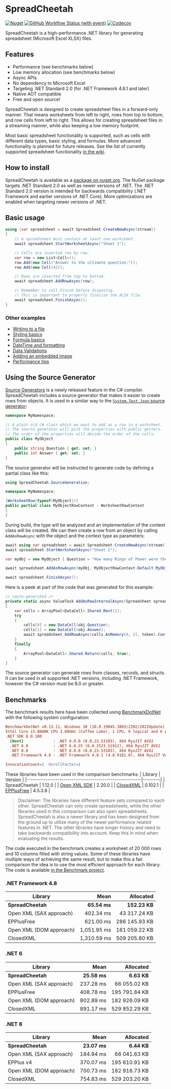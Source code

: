 # SpreadCheetah

[![Nuget](https://img.shields.io/nuget/v/SpreadCheetah?logo=nuget)](https://www.nuget.org/packages/SpreadCheetah)
[![GitHub Workflow Status (with event)](https://img.shields.io/github/actions/workflow/status/sveinungf/spreadcheetah/dotnet.yml?logo=github)](https://github.com/sveinungf/spreadcheetah/actions/workflows/dotnet.yml)
[![Codecov](https://img.shields.io/codecov/c/gh/sveinungf/spreadcheetah?logo=codecov)](https://app.codecov.io/gh/sveinungf/spreadcheetah)

SpreadCheetah is a high-performance .NET library for generating spreadsheet (Microsoft Excel XLSX) files.

## Features
- Performance (see benchmarks below)
- Low memory allocation (see benchmarks below)
- Async APIs
- No dependency to Microsoft Excel
- Targeting .NET Standard 2.0 (for .NET Framework 4.6.1 and later)
- Native AOT compatible
- Free and open source!

SpreadCheetah is designed to create spreadsheet files in a forward-only manner.
That means worksheets from left to right, rows from top to bottom, and row cells from left to right.
This allows for creating spreadsheet files in a streaming manner, while also keeping a low memory footprint.

Most basic spreadsheet functionality is supported, such as cells with different data types, basic styling, and formulas. More advanced functionality is planned for future releases. See the list of currently supported spreadsheet functionality [in the wiki](https://github.com/sveinungf/spreadcheetah/wiki#supported-spreadsheet-functionality).

## How to install
SpreadCheetah is available as a [package on nuget.org](https://www.nuget.org/packages/SpreadCheetah). The NuGet package targets .NET Standard 2.0 as well as newer versions of .NET. The .NET Standard 2.0 version is intended for backwards compatibility (.NET Framework and earlier versions of .NET Core). More optimizations are enabled when targeting newer versions of .NET.

## Basic usage
```cs
using (var spreadsheet = await Spreadsheet.CreateNewAsync(stream))
{
    // A spreadsheet must contain at least one worksheet.
    await spreadsheet.StartWorksheetAsync("Sheet 1");

    // Cells are inserted row by row.
    var row = new List<Cell>();
    row.Add(new Cell("Answer to the ultimate question:"));
    row.Add(new Cell(42));

    // Rows are inserted from top to bottom.
    await spreadsheet.AddRowAsync(row);

    // Remember to call Finish before disposing.
    // This is important to properly finalize the XLSX file.
    await spreadsheet.FinishAsync();
}
```

### Other examples
- [Writing to a file](https://github.com/sveinungf/spreadcheetah-samples/blob/main/SpreadCheetahSamples/WriteToFile.cs)
- [Styling basics](https://github.com/sveinungf/spreadcheetah-samples/blob/main/SpreadCheetahSamples/StylingBasics.cs)
- [Formula basics](https://github.com/sveinungf/spreadcheetah-samples/blob/main/SpreadCheetahSamples/FormulaBasics.cs)
- [DateTime and formatting](https://github.com/sveinungf/spreadcheetah-samples/blob/main/SpreadCheetahSamples/DateTimeAndFormatting.cs)
- [Data Validations](https://github.com/sveinungf/spreadcheetah-samples/blob/main/SpreadCheetahSamples/DataValidations.cs)
- [Adding an embedded image](https://github.com/sveinungf/spreadcheetah/wiki/Adding-an-embedded-image)
- [Performance tips](https://github.com/sveinungf/spreadcheetah-samples/blob/main/SpreadCheetahSamples/PerformanceTips.cs)

## Using the Source Generator
[Source Generators](https://devblogs.microsoft.com/dotnet/introducing-c-source-generators) is a newly released feature in the C# compiler. SpreadCheetah includes a source generator that makes it easier to create rows from objects. It is used in a similar way to the [`System.Text.Json` source generator](https://devblogs.microsoft.com/dotnet/try-the-new-system-text-json-source-generator/):
```cs
namespace MyNamespace;

// A plain old C# class which we want to add as a row in a worksheet.
// The source generator will pick the properties with public getters.
// The order of the properties will decide the order of the cells.
public class MyObject
{
    public string Question { get; set; }
    public int Answer { get; set; }
}
```

The source generator will be instructed to generate code by defining a partial class like this:
```cs
using SpreadCheetah.SourceGeneration;

namespace MyNamespace;

[WorksheetRow(typeof(MyObject))]
public partial class MyObjectRowContext : WorksheetRowContext
{
}
```

During build, the type will be analyzed and an implementation of the context class will be created. We can then create a row from an object by calling `AddAsRowAsync` with the object and the context type as parameters:
```cs
await using var spreadsheet = await Spreadsheet.CreateNewAsync(stream);
await spreadsheet.StartWorksheetAsync("Sheet 1");

var myObj = new MyObject { Question = "How many Rings of Power were there?", Answer = 20 };

await spreadsheet.AddAsRowAsync(myObj, MyObjectRowContext.Default.MyObject);

await spreadsheet.FinishAsync();
```

Here is a peek at part of the code that was generated for this example:
```cs
// <auto-generated />
private static async ValueTask AddAsRowInternalAsync(Spreadsheet spreadsheet, MyObject obj, CancellationToken token)
{
    var cells = ArrayPool<DataCell>.Shared.Rent(2);
    try
    {
        cells[0] = new DataCell(obj.Question);
        cells[1] = new DataCell(obj.Answer);
        await spreadsheet.AddRowAsync(cells.AsMemory(0, 2), token).ConfigureAwait(false);
    }
    finally
    {
        ArrayPool<DataCell>.Shared.Return(cells, true);
    }
}
```

The source generator can generate rows from classes, records, and structs. It can be used in all supported .NET versions, including .NET Framework, however the C# version must be 8.0 or greater.


## Benchmarks
The benchmark results here have been collected using [BenchmarkDotNet](https://github.com/dotnet/benchmarkdotnet) with the following system configuration:

``` ini
BenchmarkDotNet v0.13.11, Windows 10 (10.0.19045.3803/22H2/2022Update)
Intel Core i5-8600K CPU 3.60GHz (Coffee Lake), 1 CPU, 6 logical and 6 physical cores
.NET SDK 8.0.100
  [Host]             : .NET 8.0.0 (8.0.23.53103), X64 RyuJIT AVX2
  .NET 6.0           : .NET 6.0.25 (6.0.2523.51912), X64 RyuJIT AVX2
  .NET 8.0           : .NET 8.0.0 (8.0.23.53103), X64 RyuJIT AVX2
  .NET Framework 4.8 : .NET Framework 4.8.1 (4.8.9181.0), X64 RyuJIT VectorSize=256

InvocationCount=1  UnrollFactor=1  
```

These libraries have been used in the comparison benchmarks:
| Library                                                | Version |
|--------------------------------------------------------|--------:|
| SpreadCheetah                                          |  1.12.0 |
| [Open XML SDK](https://github.com/dotnet/Open-XML-SDK) |  2.20.0 |
| [ClosedXML](https://github.com/ClosedXML/ClosedXML)    | 0.102.1 |
| [EPPlusFree](https://github.com/rimland/EPPlus)        | 4.5.3.8 |

> Disclaimer: The libraries have different feature sets compared to each other.
> SpreadCheetah can only create spreadsheets, while the other libraries used in this comparison
> can also open spreadsheets. SpreadCheetah is also a newer library and has been designed from
> the ground up to utilize many of the newer performance related features in .NET. The other
> libraries have longer history and need to take backwards compatibility into account.
> Keep this in mind when evaluating the results.

The code executed in the benchmark creates a worksheet of 20 000 rows and 10 columns filled
with string values. Some of these libraries have multiple ways of achieving the same result,
but to make this a fair comparison the idea is to use the most efficient approach for each library.
The code is available [in the Benchmark project](https://github.com/sveinungf/spreadcheetah/blob/main/SpreadCheetah.Benchmark/Benchmarks/StringCells.cs).

### .NET Framework 4.8

|                    Library |         Mean |     Allocated |
|----------------------------|-------------:|--------------:|
|          **SpreadCheetah** | **65.54 ms** | **152.23 KB** |
|    Open XML (SAX approach) |    402.34 ms |  43 317.24 KB |
|                 EPPlusFree |    621.00 ms | 286 145.93 KB |
|    Open XML (DOM approach) |  1,051.95 ms | 161 059.22 KB |
|                  ClosedXML |  1,310.59 ms | 509 205.80 KB |


### .NET 6

|                    Library |         Mean |     Allocated |
|----------------------------|-------------:|--------------:|
|          **SpreadCheetah** | **25.58 ms** |   **6.63 KB** |
|    Open XML (SAX approach) |    237.28 ms |  66 055.02 KB |
|                 EPPlusFree |    408.78 ms | 195 791.84 KB |
|    Open XML (DOM approach) |    802.89 ms | 182 926.09 KB |
|                  ClosedXML |    891.17 ms | 529 852.29 KB |


### .NET 8

|                    Library |         Mean |     Allocated |
|----------------------------|-------------:|--------------:|
|          **SpreadCheetah** | **23.07 ms** |   **6.44 KB** |
|    Open XML (SAX approach) |    184.94 ms |  66 041.63 KB |
|                  EPPlus v4 |    370.07 ms | 195 610.91 KB |
|    Open XML (DOM approach) |    700.73 ms | 182 916.73 KB |
|                  ClosedXML |    754.83 ms | 529 203.20 KB |
